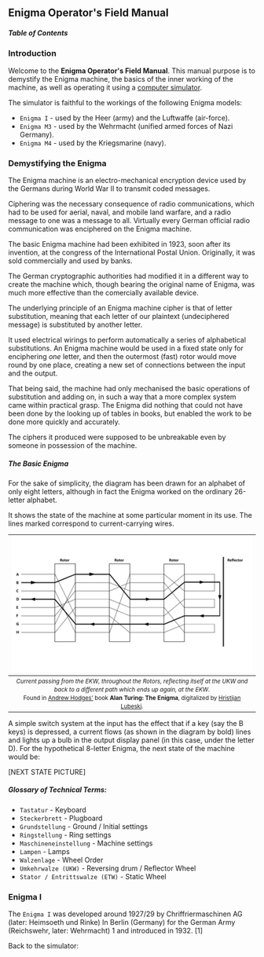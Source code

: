 ## Enigma Operator's Field Manual

##### Table of Contents

### Introduction

Welcome to the **Enigma Operator's Field Manual**. This manual purpose is to demystify the Enigma machine, the basics of the inner working of the machine, as well as operating it using a [computer simulator](https://enigma.lh.mk).

The simulator is faithful to the workings of the following Enigma models:

- `Enigma I` - used by the Heer (army) and the Luftwaffe (air-force).
- `Enigma M3` - used by the Wehrmacht (unified armed forces of Nazi Germany).
- `Enigma M4` - used by the Kriegsmarine (navy).

### Demystifying the Enigma

The Enigma machine is an electro-mechanical encryption device used by the Germans during World War II to transmit coded messages.

Ciphering was the necessary consequence of radio communications, which had to be used for aerial, naval, and mobile land warfare, and a radio message to one was a message to all. Virtually every German official radio communication was enciphered on the Enigma machine.

The basic Enigma machine had been exhibited in 1923, soon after its invention, at the congress of the International Postal Union. Originally, it was sold commercially and used by banks.

The German cryptographic authorities had modified it in a different way to create the machine which, though bearing the original name of Enigma, was much more effective than the comercially available device.

The underlying principle of an Enigma machine cipher is that of letter substitution, meaning that each letter of our plaintext (undeciphered message) is substituted by another letter.

It used electrical wirings to perform automatically a series of alphabetical substitutions. An Enigma machine would be used in a fixed state only for enciphering _one_ letter, and then the outermost (fast) rotor would move round by one place, creating a new set of connections between the input and the output.

That being said, the machine had only mechanised the basic operations of substitution and adding on, in such a way that a more complex system came within practical grasp. The Enigma did nothing that could not have been done by the looking up of tables in books, but enabled the work to be done more quickly and accurately.

The ciphers it produced were supposed to be unbreakable even by someone in possession of the machine.

##### The Basic Enigma

For the sake of simplicity, the diagram has been drawn for an alphabet of only eight letters, although in fact the Enigma worked on the ordinary 26-letter alphabet.

It shows the state of the machine at some particular moment in its use. The lines marked correspond to current-carrying wires.

|                                                                                                                                         ![space-1.jpg](img/Enigma-1.jpg)                                                                                                                                          |
|:-----------------------------------------------------------------------------------------------------------------------------------------------------------------------------------------------------------------------------------------------------------------------------------------------------------------:|
| <small>*Current passing from the EKW, throughout the Rotors, reflecting itself at the UKW and back to a different path which ends up again, at the EKW.*<br> Found in [Andrew Hodges'](https://www.synth.co.uk/) book **Alan Turing: The Enigma**, digitalized by [Hristijan Lubeski](https://who.lh.mk).</small> |


A simple switch system at the input has the effect that if a key (say the B keys) is depressed, a current flows (as shown in the diagram by bold) lines and lights up a bulb in the output display panel (in this case, under the letter D). For the hypothetical 8-letter Enigma, the next state of the machine would be:

[NEXT STATE PICTURE]

##### Glossary of Technical Terms:

- `Tastatur` - Keyboard
- `Steckerbrett` - Plugboard
- `Grundstellung` - Ground / Initial settings
- `Ringstellung` - Ring settings
- `Maschineneinstellung` - Machine settings
- `Lampen` - Lamps
- `Walzenlage` - Wheel Order
- `Umkehrwalze (UKW)` - Reversing drum / Reflector Wheel
- `Stator / Entrittswalze (ETW)` - Static Wheel

### Enigma I

The `Enigma I` was developed around 1927/29 by Chriffrier­maschinen AG (later: Heimsoeth und Rinke) In Berlin (Germany) for the German Army (Reichswehr, later: Wehrmacht) 1 and introduced in 1932. [1]

Back to the simulator:
